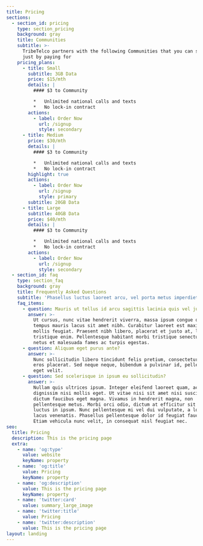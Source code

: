 ```yaml
---
title: Pricing
sections:
  - section_id: pricing
    type: section_pricing
    background: gray
    title: Communities
    subtitle: >-
      TribeTelco partners with the following Communities that you can support
      just by paying for 
    pricing_plans:
      - title: Small
        subtitle: 3GB Data
        price: $15/mth
        details: |
          #### $3 to Community

          *   Unlimited national calls and texts
          *   No lock-in contract
        actions:
          - label: Order Now
            url: /signup
            style: secondary
      - title: Medium
        price: $30/mth
        details: |
          #### $3 to Community

          *   Unlimited national calls and texts
          *   No lock-in contract
        highlight: true
        actions:
          - label: Order Now
            url: /signup
            style: primary
        subtitle: 20GB Data
      - title: Large
        subtitle: 40GB Data
        price: $40/mth
        details: |
          #### $3 to Community

          *   Unlimited national calls and texts
          *   No lock-in contract
        actions:
          - label: Order Now
            url: /signup
            style: secondary
  - section_id: faq
    type: section_faq
    background: gray
    title: Frequently Asked Questions
    subtitle: 'Phasellus luctus laoreet arcu, vel porta metus imperdiet sit amet.'
    faq_items:
      - question: Mauris ut tellus id arcu sagittis lacinia quis vel justo?
        answer: >-
          Ut cursus, nunc vitae hendrerit viverra, massa ipsum congue quam, sed
          tempus mauris lacus sit amet nibh. Curabitur laoreet est maximus
          mollis feugiat. Praesent nibh libero, placerat et justo at, luctus
          tristique enim. Pellentesque habitant morbi tristique senectus et
          netus et malesuada fames ac turpis egestas.
      - question: Aliquam eget purus ante?
        answer: >-
          Nunc sollicitudin libero tincidunt felis pretium, consectetur aliquam
          eros placerat. Sed neque neque, bibendum a pulvinar id, pellentesque
          eget velit.
      - question: Sed scelerisque in ipsum eu sollicitudin?
        answer: >-
          Nullam quis ultrices ipsum. Integer eleifend laoreet quam, ac
          dignissim nisi mollis eget. Ut vitae nisi sit amet nisi suscipit
          dictum faucibus eget magna. Vivamus in hendrerit magna, non
          pellentesque metus. Morbi orci odio, dictum at efficitur sit amet,
          luctus in ipsum. Nunc pellentesque mi vel dui vulputate, a lobortis
          lacus venenatis. Phasellus pellentesque dolor id feugiat faucibus.
          Etiam vehicula nunc velit, in consequat nisl feugiat nec.
seo:
  title: Pricing
  description: This is the pricing page
  extra:
    - name: 'og:type'
      value: website
      keyName: property
    - name: 'og:title'
      value: Pricing
      keyName: property
    - name: 'og:description'
      value: This is the pricing page
      keyName: property
    - name: 'twitter:card'
      value: summary_large_image
    - name: 'twitter:title'
      value: Pricing
    - name: 'twitter:description'
      value: This is the pricing page
layout: landing
---
```

